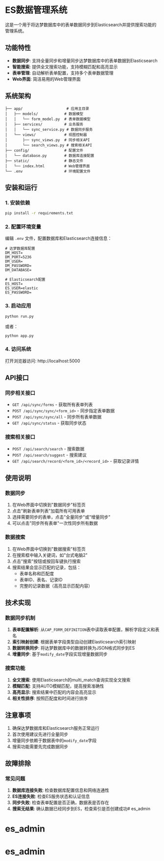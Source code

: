 # ES数据管理系统

这是一个用于将达梦数据库中的表单数据同步到Elasticsearch并提供搜索功能的管理系统。

## 功能特性

- **数据同步**: 支持全量同步和增量同步达梦数据库中的表单数据到Elasticsearch
- **智能搜索**: 提供全文搜索功能，支持模糊匹配和高亮显示
- **表单管理**: 自动解析表单配置，支持多个表单数据管理
- **Web界面**: 简洁易用的Web管理界面

## 系统架构

```
├── app/                    # 应用主目录
│   ├── models/            # 数据模型
│   │   └── form_model.py  # 表单数据模型
│   ├── services/          # 业务服务
│   │   └── sync_service.py # 数据同步服务
│   └── views/             # 视图控制器
│       ├── sync_views.py  # 同步相关API
│       └── search_views.py # 搜索相关API
├── config/                # 配置文件
│   └── database.py        # 数据库连接配置
├── static/                # 静态文件
│   └── index.html         # Web管理界面
└── .env                   # 环境配置文件
```

## 安装和运行

### 1. 安装依赖

```bash
pip install -r requirements.txt
```

### 2. 配置环境变量

编辑 `.env` 文件，配置数据库和Elasticsearch连接信息：

```env
# 达梦数据库配置
DM_HOST=
DM_PORT=5236
DM_USER=
DM_PASSWORD=
DM_DATABASE=

# Elasticsearch配置
ES_HOST=
ES_USER=elastic
ES_PASSWORD=
```

### 3. 启动应用

```bash
python run.py
```

或者：

```bash
python app.py
```

### 4. 访问系统

打开浏览器访问: http://localhost:5000

## API接口

### 同步相关接口

- `GET /api/sync/forms` - 获取所有表单列表
- `POST /api/sync/sync/<form_id>` - 同步指定表单数据
- `POST /api/sync/sync/all` - 同步所有表单数据
- `GET /api/sync/status` - 获取同步状态

### 搜索相关接口

- `POST /api/search/search` - 搜索数据
- `POST /api/search/suggest` - 搜索建议
- `GET /api/search/record/<form_id>/<record_id>` - 获取记录详情

## 使用说明

### 数据同步

1. 在Web界面中切换到"数据同步"标签页
2. 点击"刷新表单列表"加载所有可用表单
3. 选择需要同步的表单，点击"全量同步"或"增量同步"
4. 可以点击"同步所有表单"一次性同步所有数据

### 数据搜索

1. 在Web界面中切换到"数据搜索"标签页
2. 在搜索框中输入关键词，如"台式电脑2"
3. 点击"搜索"按钮或按回车键执行搜索
4. 搜索结果会显示匹配的记录，包括：
   - 表单名称和匹配度
   - 表单ID、表名、记录ID
   - 完整的记录数据（高亮显示匹配内容）

## 技术实现

### 数据同步机制

1. **表单配置解析**: 从`CAP_FORM_DEFINITION`表中读取表单配置，解析字段定义和表名
2. **索引映射创建**: 根据表单字段类型自动创建Elasticsearch索引映射
3. **数据转换同步**: 将达梦数据库中的数据转换为JSON格式同步到ES
4. **增量同步**: 基于`modify_date`字段实现增量数据同步

### 搜索功能

1. **全文搜索**: 使用Elasticsearch的multi_match查询实现全文搜索
2. **模糊匹配**: 支持AUTO模糊匹配，提高搜索准确性
3. **高亮显示**: 搜索结果中匹配的内容会高亮显示
4. **相关性排序**: 按照匹配度和时间进行排序

## 注意事项

1. 确保达梦数据库和Elasticsearch服务正常运行
2. 首次使用建议先进行全量同步
3. 增量同步依赖于数据表中的`modify_date`字段
4. 搜索功能需要先完成数据同步

## 故障排除

### 常见问题

1. **数据库连接失败**: 检查数据库配置信息和网络连通性
2. **ES连接失败**: 检查ES服务状态和认证信息
3. **同步失败**: 检查表单配置是否正确，数据表是否存在
4. **搜索无结果**: 确认数据已经同步到ES，检查索引是否创建成功# es_admin
# es_admin
# es_admin
